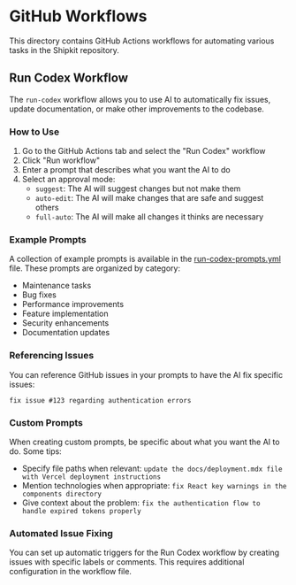 # GitHub Workflows

This directory contains GitHub Actions workflows for automating various tasks in the Shipkit repository.

## Run Codex Workflow

The `run-codex` workflow allows you to use AI to automatically fix issues, update documentation, or make other improvements to the codebase.

### How to Use

1. Go to the GitHub Actions tab and select the "Run Codex" workflow
2. Click "Run workflow"
3. Enter a prompt that describes what you want the AI to do
4. Select an approval mode:
   - `suggest`: The AI will suggest changes but not make them
   - `auto-edit`: The AI will make changes that are safe and suggest others
   - `full-auto`: The AI will make all changes it thinks are necessary

### Example Prompts

A collection of example prompts is available in the [run-codex-prompts.yml](run-codex-prompts.yml) file. These prompts are organized by category:

- Maintenance tasks
- Bug fixes
- Performance improvements
- Feature implementation
- Security enhancements
- Documentation updates

### Referencing Issues

You can reference GitHub issues in your prompts to have the AI fix specific issues:

```
fix issue #123 regarding authentication errors
```

### Custom Prompts

When creating custom prompts, be specific about what you want the AI to do. Some tips:

- Specify file paths when relevant: `update the docs/deployment.mdx file with Vercel deployment instructions`
- Mention technologies when appropriate: `fix React key warnings in the components directory`
- Give context about the problem: `fix the authentication flow to handle expired tokens properly`

### Automated Issue Fixing

You can set up automatic triggers for the Run Codex workflow by creating issues with specific labels or comments. This requires additional configuration in the workflow file.
